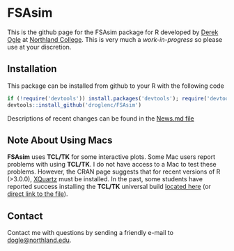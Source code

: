 FSAsim
======

This is the github page for the FSAsim package for R developed by [Derek Ogle](http://derekogle.com/) at [Northland College](http://www.northland.edu/).  This is very much a *work-in-progress* so please use at your discretion.

## Installation
This package can be installed from github to your R with the following code

```r
if (!require('devtools')) install.packages('devtools'); require('devtools')
devtools::install_github('droglenc/FSAsim')
```

Descriptions of recent changes can be found in the [News.md file](https://github.com/droglenc/FSAsim/blob/master/NEWS.md)

## Note About Using Macs
**FSAsim** uses **TCL/TK** for some interactive plots.  Some Mac users report problems with using **TCL/TK**.  I do not have access to a Mac to test these problems. However, the CRAN page suggests that for recent versions of R (>3.0.0), [XQuartz](https://www.xquartz.org/) must be installed. In the past, some students have reported success installing the **TCL/TK** universal build [located here](http://cran.r-project.org/bin/macosx/tools/) (or [direct link to the file](http://cran.r-project.org/bin/macosx/tools/tcltk-8.5.5-x11.dmg)).

## Contact
Contact me with questions by sending a friendly e-mail to <dogle@northland.edu>.
